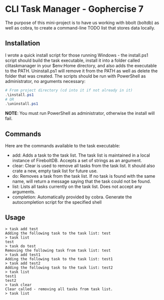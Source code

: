 # CLI Task Manager - Gophercise 7

The purpose of this mini-project is to have us working with bbolt (boltdb) as well as cobra, to create a command-line TODO list that stores data locally.

## Installation

I wrote a quick install script for those running Windows - the install.ps1 script should build the task executable, install it into a folder called clitaskmanager in your $env:Home directory, and also adds the executable to the PATH. Uninstall.ps1 will remove it from the PATH as well as delete the folder that was created. The scripts should be run with PowerShell as administrator, no arguments necessary:
```powershell
# From project directory (cd into it if not already in it)
.\install.ps1
# OR
.\uninstall.ps1
```
**NOTE**: You must run PowerShell as administrator, otherwise the install will fail.

## Commands
Here are the commands available to the task executable:

- add: Adds a task to the task list. The task list is maintained in a local instance of FireboltDB. Accepts a set of strings as an argument.
- clear: Clear is used to remove all tasks from the task list. It should also crate a new, empty task list for future use.
- do: Removes a task from the task list. If no task is found with the same name, will return a message saying that the task could not be found.
- list: Lists all tasks currently on the task list. Does not accept any arguments.
- completion:  Automatically provided by cobra. Generate the autocompletion script for the specified shell

## Usage
```
> task add test
Adding the following task to the task list: test
> task list
test
> task do test
Removing the following task from task list: test
> task add test1
Adding the following task to the task list: test1
> task add test2
Adding the following task to the task list: test2
> task list
test1
test2
> task clear
Clear called - removing all tasks from task list.
> task list
```
